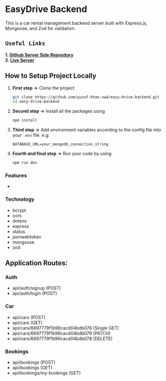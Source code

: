 # EasyDrive Backend

This is a car rental management backend server built with Express.js, Mongoose, and Zod for validation.

## `Useful Links`

**1. [Github Server Side Repository](https://github.com/yusuf-khan-swd/easy-drive-backend)** \
**2. [Live Server](https://easydrive-backend.vercel.app)**

## How to Setup Project Locally

1. **First step** => Clone the project

   ```sh
   git clone https://github.com/yusuf-khan-swd/easy-drive-backend.git
   cd easy-drive-backend
   ```

2. **Second step** => Install all the packages using

   ```sh
   npm install
   ```

3. **Third step** => Add environment variables according to the config file into your `.env` file. e.g:

   ```env
   DATABASE_URL=your_mongodb_connection_string
   ```

4. **Fourth and final step** => Run your code by using

   ```sh
   npm run dev
   ```

<!-- TODO: Add features, technology see thrift store readme file  -->

### Features

-

### Technology

- bcrypt
- cors
- dotenv
- express
- status
- jsonwebtoken
- mongoose
- zod

## Application Routes:

### Auth

- api/auth/signup (POST)
- api/auth/login (POST)

### Car

- api/cars (POST)
- api/cars (GET)
- api/cars/6697779f1b96cacd04bdb078 (Single GET)
- api/cars/6697779f1b96cacd04bdb078 (PATCH)
- api/cars/6697779f1b96cacd04bdb078 (DELETE)

### Bookings

- api/bookings (POST)
- api/bookings (GET)
- api/bookings/my-bookings (GET)
